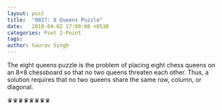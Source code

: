 ```yaml
---
layout: post
title:  "0027: 8 Queens Puzzle"
date:   2018-04-02 17:00:00 +0530
categories: Pset 2-Point
tags:
author: Gaurav Singh
---
```


The eight queens puzzle is the problem of placing eight chess queens on an 8×8 chessboard so that no two queens threaten each other. Thus, a solution requires that no two queens share the same row, column, or diagonal.

<span title="Each problem that I solved became a rule which served afterwards to solve other problems. - René Descartes, Discours de la Méthode. 1637.">♛♛♛♛♛♛♛♛</span>
